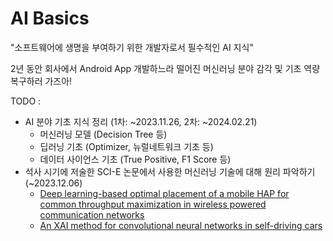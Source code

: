 # AI Basics

"소프트웨어에 생명을 부여하기 위한 개발자로서 필수적인 AI 지식"

2년 동안 회사에서 Android App 개발하느라 떨어진 머신러닝 분야 감각 및 기초 역량 복구하러 가즈아!

TODO :
* AI 분야 기초 지식 정리 (1차: ~2023.11.26, 2차: ~2024.02.21)
  * 머신러닝 모델 (Decision Tree 등)
  * 딥러닝 기초 (Optimizer, 뉴럴네트워크 기초 등)
  * 데이터 사이언스 기초 (True Positive, F1 Score 등)
* 석사 시기에 저술한 SCI-E 논문에서 사용한 머신러닝 기술에 대해 원리 파악하기 (~2023.12.06)
  * [Deep learning-based optimal placement of a mobile HAP for common throughput maximization in wireless powered communication networks](https://jwcn-eurasipjournals.springeropen.com/articles/10.1186/s13638-021-02051-w)
  * [An XAI method for convolutional neural networks in self-driving cars](https://journals.plos.org/plosone/article?id=10.1371/journal.pone.0267282)
